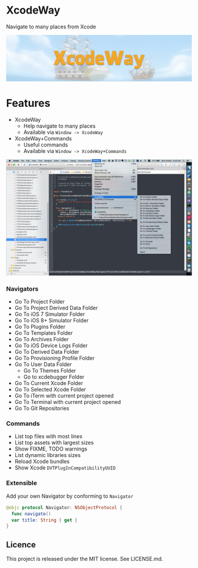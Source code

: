 XcodeWay
==
Navigate to many places from Xcode

![](Screenshots/Banner.png)

Features
==

- XcodeWay
  - Help navigate to many places
  - Available via `Window -> XcodeWay`
- XcodeWay+Commands
  - Useful commands
  - Available via `Window -> XcodeWay+Commands`

![](Screenshots/XcodeWay.png)

### Navigators

- Go To Project Folder
- Go To Project Derived Data Folder
- Go To iOS 7 Simulator Folder
- Go To iOS 8+ Simulator Folder
- Go To Plugins Folder
- Go To Templates Folder
- Go To Archives Folder
- Go To iOS Device Logs Folder
- Go To Derived Data Folder
- Go To Provisioning Profile Folder
- Go To User Data Folder
  - Go To Themes Folder
  - Go to xcdebugger Folder
- Go To Current Xcode Folder
- Go To Selected Xcode Folder
- Go To iTerm with current project opened
- Go To Terminal with current project opened
- Go To Git Repositories

### Commands

- List top files with most lines
- List top assets with largest sizes
- Show FIXME, TODO warnings
- List dynamic libraries sizes
- Reload Xcode bundles
- Show Xcode `DVTPlugInCompatibilityUUID` 

### Extensible

Add your own Navigator by conforming to `Navigator`

```swift
@objc protocol Navigator: NSObjectProtocol {
  func navigate()
  var title: String { get }
}
```

Licence
--
This project is released under the MIT license. See LICENSE.md.
